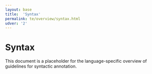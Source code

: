 ```yaml
---
layout: base
title:  'Syntax'
permalink: te/overview/syntax.html
udver: '2'
---
```


# Syntax

This document is a placeholder for the language-specific overview of
guidelines for syntactic annotation.
